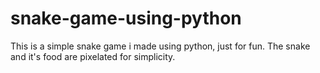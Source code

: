 # snake-game-using-python
This is a simple snake game i made using python, just for fun. The snake and it's food are pixelated for simplicity.
